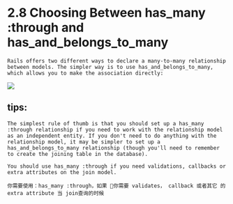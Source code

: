 # 2.8 Choosing Between has_many :through and has_and_belongs_to_many
~~~
Rails offers two different ways to declare a many-to-many relationship between models. The simpler way is to use has_and_belongs_to_many, which allows you to make the association directly:
~~~

![](https://ws4.sinaimg.cn/large/0069RVTdgy1fu763vswo7j30zo0xu446.jpg)



## tips:
~~~
The simplest rule of thumb is that you should set up a has_many :through relationship if you need to work with the relationship model as an independent entity. If you don't need to do anything with the relationship model, it may be simpler to set up a has_and_belongs_to_many relationship (though you'll need to remember to create the joining table in the database).

You should use has_many :through if you need validations, callbacks or extra attributes on the join model.

你需要使用：has_many :through，如果 你需要 validates， callback 或者其它 的 extra attribute 当 join查询的时候

~~~